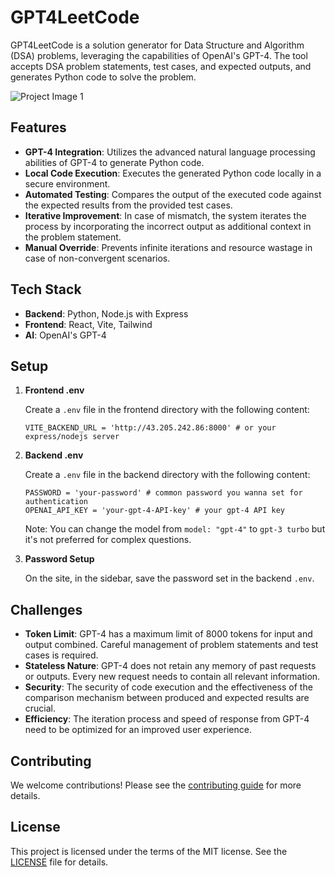# GPT4LeetCode



GPT4LeetCode is a solution generator for Data Structure and Algorithm (DSA) problems, leveraging the capabilities of OpenAI's GPT-4. The tool accepts DSA problem statements, test cases, and expected outputs, and generates Python code to solve the problem. 

![[Project Image 1]([https://i.ibb.co/VJ85xNr/image.png])](https://i.ibb.co/VJ85xNr/image.png)

## Features

- **GPT-4 Integration**: Utilizes the advanced natural language processing abilities of GPT-4 to generate Python code.
- **Local Code Execution**: Executes the generated Python code locally in a secure environment.
- **Automated Testing**: Compares the output of the executed code against the expected results from the provided test cases.
- **Iterative Improvement**: In case of mismatch, the system iterates the process by incorporating the incorrect output as additional context in the problem statement.
- **Manual Override**: Prevents infinite iterations and resource wastage in case of non-convergent scenarios.

## Tech Stack

- **Backend**: Python, Node.js with Express
- **Frontend**: React, Vite, Tailwind
- **AI**: OpenAI's GPT-4

## Setup

1. **Frontend .env**

    Create a `.env` file in the frontend directory with the following content:

    ```
    VITE_BACKEND_URL = 'http://43.205.242.86:8000' # or your express/nodejs server
    ```

2. **Backend .env**

    Create a `.env` file in the backend directory with the following content:

    ```
    PASSWORD = 'your-password' # common password you wanna set for authentication
    OPENAI_API_KEY = 'your-gpt-4-API-key' # your gpt-4 API key
    ```

    Note: You can change the model from `model: "gpt-4"` to `gpt-3 turbo` but it's not preferred for complex questions.

3. **Password Setup**

    On the site, in the sidebar, save the password set in the backend `.env`.

## Challenges

- **Token Limit**: GPT-4 has a maximum limit of 8000 tokens for input and output combined. Careful management of problem statements and test cases is required.
- **Stateless Nature**: GPT-4 does not retain any memory of past requests or outputs. Every new request needs to contain all relevant information.
- **Security**: The security of code execution and the effectiveness of the comparison mechanism between produced and expected results are crucial.
- **Efficiency**: The iteration process and speed of response from GPT-4 need to be optimized for an improved user experience.

## Contributing

We welcome contributions! Please see the [contributing guide](CONTRIBUTING.md) for more details.

## License

This project is licensed under the terms of the MIT license. See the [LICENSE](LICENSE.md) file for details.
